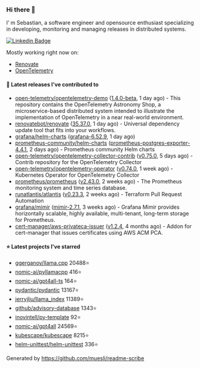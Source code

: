 ### Hi there 👋

I’ m Sebastian, a software engineer and opensource enthusiast specializing in developing, monitoring and managing releases in distributed systems.

[![Linkedin Badge](https://img.shields.io/badge/-LinkedIn-blue?style=flat&logo=Linkedin&logoColor=white&link=https://www.linkedin.com/in/sebastian-poxhofer/)](https://www.linkedin.com/in/sebastian-poxhofer/)

Mostly working right now on:
- [Renovate](https://github.com/renovatebot/renovate)
- [OpenTelemetry](https://github.com/open-telemetry)



#### 🚀 Latest releases I've contributed to

- [open-telemetry/opentelemetry-demo](https://github.com/open-telemetry/opentelemetry-demo) ([1.4.0-beta](https://github.com/open-telemetry/opentelemetry-demo/releases/tag/1.4.0-beta), 1 day ago) - This repository contains the OpenTelemetry Astronomy Shop, a microservice-based distributed system intended to illustrate the implementation of OpenTelemetry in a near real-world environment.
- [renovatebot/renovate](https://github.com/renovatebot/renovate) ([35.37.0](https://github.com/renovatebot/renovate/releases/tag/35.37.0), 1 day ago) - Universal dependency update tool that fits into your workflows.
- [grafana/helm-charts](https://github.com/grafana/helm-charts) ([grafana-6.52.9](https://github.com/grafana/helm-charts/releases/tag/grafana-6.52.9), 1 day ago)
- [prometheus-community/helm-charts](https://github.com/prometheus-community/helm-charts) ([prometheus-postgres-exporter-4.4.1](https://github.com/prometheus-community/helm-charts/releases/tag/prometheus-postgres-exporter-4.4.1), 2 days ago) - Prometheus community Helm charts
- [open-telemetry/opentelemetry-collector-contrib](https://github.com/open-telemetry/opentelemetry-collector-contrib) ([v0.75.0](https://github.com/open-telemetry/opentelemetry-collector-contrib/releases/tag/v0.75.0), 5 days ago) - Contrib repository for the OpenTelemetry Collector
- [open-telemetry/opentelemetry-operator](https://github.com/open-telemetry/opentelemetry-operator) ([v0.74.0](https://github.com/open-telemetry/opentelemetry-operator/releases/tag/v0.74.0), 1 week ago) - Kubernetes Operator for OpenTelemetry Collector
- [prometheus/prometheus](https://github.com/prometheus/prometheus) ([v2.43.0](https://github.com/prometheus/prometheus/releases/tag/v2.43.0), 2 weeks ago) - The Prometheus monitoring system and time series database.
- [runatlantis/atlantis](https://github.com/runatlantis/atlantis) ([v0.23.3](https://github.com/runatlantis/atlantis/releases/tag/v0.23.3), 2 weeks ago) - Terraform Pull Request Automation
- [grafana/mimir](https://github.com/grafana/mimir) ([mimir-2.7.1](https://github.com/grafana/mimir/releases/tag/mimir-2.7.1), 3 weeks ago) - Grafana Mimir provides horizontally scalable, highly available, multi-tenant, long-term storage for Prometheus.
- [cert-manager/aws-privateca-issuer](https://github.com/cert-manager/aws-privateca-issuer) ([v1.2.4](https://github.com/cert-manager/aws-privateca-issuer/releases/tag/v1.2.4), 4 months ago) - Addon for cert-manager that issues certificates using AWS ACM PCA.

#### ⭐ Latest projects I've starred

- [ggerganov/llama.cpp](https://github.com/ggerganov/llama.cpp) 20488⭐
- [nomic-ai/pyllamacpp](https://github.com/nomic-ai/pyllamacpp) 416⭐
- [nomic-ai/gpt4all-ts](https://github.com/nomic-ai/gpt4all-ts) 164⭐
- [pydantic/pydantic](https://github.com/pydantic/pydantic) 13167⭐
- [jerryjliu/llama_index](https://github.com/jerryjliu/llama_index) 11389⭐
- [github/advisory-database](https://github.com/github/advisory-database) 1343⭐
- [inovintell/py-template](https://github.com/inovintell/py-template) 92⭐
- [nomic-ai/gpt4all](https://github.com/nomic-ai/gpt4all) 24569⭐
- [kubescape/kubescape](https://github.com/kubescape/kubescape) 8215⭐
- [helm-unittest/helm-unittest](https://github.com/helm-unittest/helm-unittest) 336⭐



Generated by https://github.com/muesli/readme-scribe
